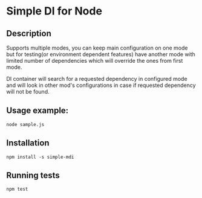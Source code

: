# Simple DI for Node
## Description
Supports multiple modes, you can keep main configuration on one mode but for testing(or environment dependent features) have another mode with limited number of dependencies which will override the ones from first mode.

DI container will search for a requested dependency in configured mode and will look in other mod's configurations in case if requested dependency will not be found.

## Usage example:
```
node sample.js
```

## Installation
```
npm install -s simple-mdi
```

## Running tests
```
npm test
```
